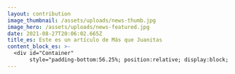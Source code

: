 ```yaml
---
layout: contribution
image_thumbnail: /assets/uploads/news-thumb.jpg
image_hero: /assets/uploads/news-featured.jpg
date: 2021-08-27T20:06:02.665Z
title_es: Este es un artículo de Más que Juanitas
content_block_es: >-
  <div id="Container"
       style="padding-bottom:56.25%; position:relative; display:block; width: 100%"><iframe width="100%" height="100%" src="https://www.youtube.com/embed/YvtRPBVFs8k?rel=0&showinfo=0&autohide=1&modestbranding=1" title="YouTube video player" frameborder="0" allow="accelerometer; autoplay; clipboard-write; encrypted-media; gyroscope; picture-in-picture" allowfullscreen style="position:absolute; top:0; left: 0"></iframe></div>
---
```

